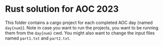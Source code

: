 # Rust solution for AOC 2023
This folder contains a cargo project for each completed AOC day (named `day{num}`).
Note in case you want to run the projects, you want to be running them from the `day{num}` cwd. You might also want to change the input files named `part1.txt` and `part2.txt`.
